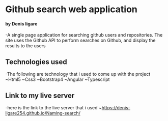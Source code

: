 #  Github search web application
#### by Denis ligare
-A single page application for searching github users and repositories. The site uses the Github API to perform searches on Github, and display the results to the users
## Technologies used
-The following are technology that i used to come up with the project
 ~Html5
 ~Css3
 ~Bootstrap4
 ~Angular
 ~Typescript
 ## Link to my live server
 -here is the link to the live server that i used
  ~https://denis-ligare254.github.io/Naming-search/
